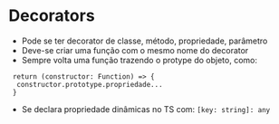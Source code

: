 # Decorators
- Pode se ter decorator de classe, método, propriedade, parâmetro
- Deve-se criar uma função com o mesmo nome do decorator
- Sempre volta uma função trazendo o protype do objeto, como:
```
 return (constructor: Function) => {
  constructor.prototype.propriedade...
 }
```
 - Se declara propriedade dinâmicas no TS com: 
 `[key: string]: any`